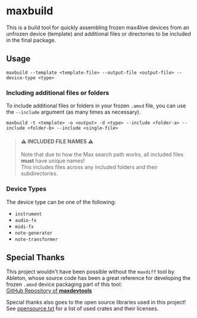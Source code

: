 # maxbuild

This is a build tool for quickly assembling frozen max4live devices from an unfrozen device (template)
and additional files or directories to be included in the final package.


## Usage

```
maxbuild --template <template-file> --output-file <output-file> --device-type <type>
```


### Including additional files or folders

To include additional files or folders in your frozen `.amxd` file, you can use the `--include` argument
(as many times as necessary).

```
maxbuild -t <template> -o <output> -d <type> --include <folder-a> --include <folder-b> --include <single-file>
```

> #### ⚠ INCLUDED FILE NAMES ⚠
> 
> Note that due to how the Max search path works, all included files **must** have unique names!  
> This includes files across any included folders and their subdirectories.


### Device Types
The device type can be one of the following:

- `instrument`
- `audio-fx`
- `midi-fx`
- `note-generator`
- `note-transformer`


## Special Thanks

This project wouldn't have been possible without the `maxdiff` tool by Ableton, whose source code
has been a great reference for developing the frozen `.amxd` device packaging part of this tool:  
[GitHub Repository of **maxdevtools**](https://github.com/Ableton/maxdevtools)

Special thanks also goes to the open source libraries used in this project!  
See [opensource.txt](./opensource.txt) for a list of used crates and their licenses. 
